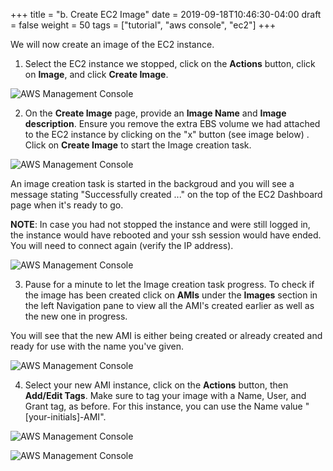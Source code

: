 +++
title = "b. Create EC2 Image"
date = 2019-09-18T10:46:30-04:00
draft = false
weight = 50
tags = ["tutorial", "aws console", "ec2"]
+++

We will now create an image of the EC2 instance.

1.	Select the EC2 instance we stopped, click on the **Actions** button, click on **Image**, and click **Create Image**.


![AWS Management Console](/images/hpc-aws-parallelcluster-workshop/EC2CreateImage.png)


2.	On the **Create Image** page, provide an **Image Name** and **Image description**. Ensure you remove the extra EBS volume we had attached to the EC2 instance by clicking on the "x" button (see image below) . Click on **Create Image** to start the Image creation task.  


![AWS Management Console](/images/hpc-aws-parallelcluster-workshop/EC2CreateImageDialog.png)

An image creation task is started in the backgroud and you will see a message stating "Successfully created ..." on the top of the EC2 Dashboard page when it's ready to go.

**NOTE**: In case you had not stopped the instance and were still logged in, the instance would have rebooted and your ssh session would have ended. You will need to connect again (verify the IP address).

![AWS Management Console](/images/hpc-aws-parallelcluster-workshop/EC2CreateImageSuccess.png)

3.	Pause for a minute to let the Image creation task progress. To check if the image has been created click on **AMIs** under the **Images** section in the left Navigation pane to view all the AMI's created earlier as well as the new one in progress.

You will see that the new AMI is either being created or already created and ready for use with the name you've given.


![AWS Management Console](/images/hpc-aws-parallelcluster-workshop/EC2AMI.png)

4.	Select your new AMI instance, click on the **Actions** button, then **Add/Edit Tags**. Make sure to tag your image with a Name, User, and Grant tag, as before. For this instance, you can use the Name value "[your-initials]-AMI".  

![AWS Management Console](/images/hpc-aws-parallelcluster-workshop/EC2AMI2.png)

![AWS Management Console](/images/hpc-aws-parallelcluster-workshop/EC2AMIAddTags.png)

